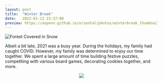 ```yaml
---
layout: post
title:  "Winter Break"
date:   2022-01-12 23:37:00
preview: https://aupenn.github.io/oriental/photos/winterbreak_thumbnail.jpg
---
```


![Forest Covered in Snow](https://aupenn.github.io/oriental/photos/winterbreak_real.JPG)

Albeit a bit late, 2021 was a busy year. During the holidays, my family had caught COVID. However, my family was determined to enjoy 
our time together. We spent a large amount of time building festive puzzles, competiting with various board games, decorating cookies together, and more. 


<p align="center">
  <img src="https://aupenn.github.io/oriental/photos/snowgingerbreadman.JPG" />
</p>

<!--
In addition to the various activities I mentioned, my family also watched a few films. I missed the majority of these films. However, I joined my family for one movie
of my choice. 

On a whim, I chose a film that a friend casually recommended and I believe it has become one of my favorite movies. 

![12 Angry Men Poster](/photos/12angrymen.jpg)

The film is called **12 Angry Men (1957)**. 

I was unfamiliar with this film upon finding it. I was not aware it frequently was listed on lists listing the "best films of all time." 
After watching it, I find myself to list it among my favorites as well. As you likely would gather off the title, the film is largely compelling
because of its characters. The characters themselves feel like legitimate people as they battle it out just over an hour and a half. Throughout the film's length,
they largely find themselves coming to terms with the decision they have to make and the responsibilty they've been trusted with. The various perspectives and mindsets
at play throughout the film make it a compelling drama and one I could easily recommend. Frankly, I find it to be a must-watch and would encourage you to place it 
at the top of your watchlist. 
-->
